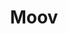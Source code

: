 ---
codehost: https://github.com/moov-io
linkedin: https://linkedin.com/company/moov-io
logohandle: moovio
sort: moov
title: Moov
twitter: https://x.com/moov_io
website: https://moov.io/
---